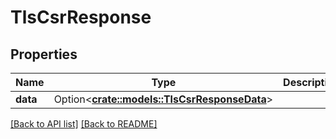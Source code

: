 # TlsCsrResponse

## Properties

Name | Type | Description | Notes
------------ | ------------- | ------------- | -------------
**data** | Option<[**crate::models::TlsCsrResponseData**](TlsCsrResponseData.md)> |  | 

[[Back to API list]](../README.md#documentation-for-api-endpoints) [[Back to README]](../README.md)


